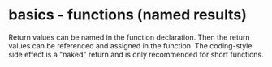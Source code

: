 # basics - functions (named results)

Return values can be named in the function declaration. Then the return values can be referenced and assigned in the function. The coding-style side effect is a "naked" return and is only recommended for short functions.
